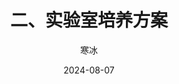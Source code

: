 ---
slug: Laboratory-selection-regulations
title: 二、实验室培养方案
date: 2024-08-07
author: 寒冰
tags: [实验室, 章程, 培养方案]
keywords: [实验室, 章程, 培养方案]
---